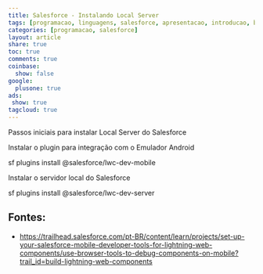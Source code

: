 ```yaml
---
title: Salesforce - Instalando Local Server
tags: [programacao, linguagens, salesforce, apresentacao, introducao, basico, apex, android, emulator]
categories: [programacao, salesforce]
layout: article
share: true
toc: true
comments: true
coinbase:
  show: false
google:
  plusone: true
ads:
 show: true
tagcloud: true
---
```


Passos iniciais para instalar Local Server do Salesforce

<!--more-->

Instalar o plugin para integração com o Emulador Android

sf plugins install @salesforce/lwc-dev-mobile

Instalar o servidor local do Salesforce

sf plugins install @salesforce/lwc-dev-server

## Fontes:

* https://trailhead.salesforce.com/pt-BR/content/learn/projects/set-up-your-salesforce-mobile-developer-tools-for-lightning-web-components/use-browser-tools-to-debug-components-on-mobile?trail_id=build-lightning-web-components
